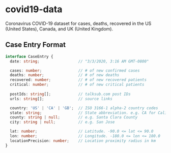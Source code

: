# covid19-data
Coronavirus COVID-19 dataset for cases, deaths, recovered in the US (United States), Canada, and UK (United Kingdom).

## Case Entry Format
```typescript
interface CaseEntry {
  date: string;                 // "3/3/2020, 3:16 AM GMT-0800"

  cases: number;                // # of new confirmed cases
  deaths: number;               // # of new deaths
  recovered: number;            // # of new recovered patients
  critical: number;             // # of new critical patients
  
  postIds: string[];            // talksub.com post IDs
  urls: string[];               // source links

  country: 'US' | 'CA' | 'GB';  // ISO 3166-1 alpha-2 country codes
  state: string;                // State abbreviation. e.g. CA for California.
  county: string | null;        // e.g. Santa Clara County
  city: string | null;          // e.g. San Jose

  lat: number;                  // Latitude. -90.0 <= lat <= 90.0
  lon: number;                  // Longitude. -180.0 <= lon <= 180.0
  locationPrecision: number;    // Location proximity radius in km
}
```
